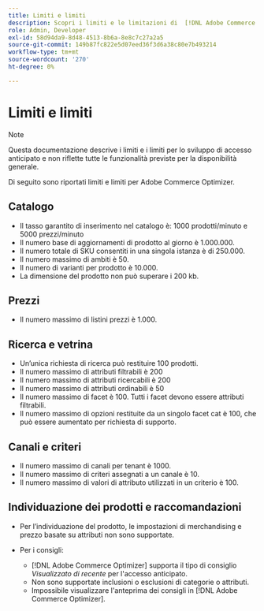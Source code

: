 ```yaml
---
title: Limiti e limiti
description: Scopri i limiti e le limitazioni di  [!DNL Adobe Commerce Optimizer]  per garantire che soddisfi le esigenze della tua azienda.
role: Admin, Developer
exl-id: 58d94da9-8d48-4513-8b6a-8e8c7c27a2a5
source-git-commit: 149b87fc822e5d07eed36f3d6a38c80e7b493214
workflow-type: tm+mt
source-wordcount: '270'
ht-degree: 0%

---
```


# Limiti e limiti

>[!NOTE]
>
>Questa documentazione descrive i limiti e i limiti per lo sviluppo di accesso anticipato e non riflette tutte le funzionalità previste per la disponibilità generale.

Di seguito sono riportati limiti e limiti per Adobe Commerce Optimizer.

## Catalogo

- Il tasso garantito di inserimento nel catalogo è: 1000 prodotti/minuto e 5000 prezzi/minuto
- Il numero base di aggiornamenti di prodotto al giorno è 1.000.000.
- Il numero totale di SKU consentiti in una singola istanza è di 250.000. 
- Il numero massimo di ambiti è 50.
- Il numero di varianti per prodotto è 10.000.
- La dimensione del prodotto non può superare i 200 kb.

## Prezzi

- Il numero massimo di listini prezzi è 1.000.

## Ricerca e vetrina

- Un’unica richiesta di ricerca può restituire 100 prodotti.
- Il numero massimo di attributi filtrabili è 200
- Il numero massimo di attributi ricercabili è 200
- Il numero massimo di attributi ordinabili è 50
- Il numero massimo di facet è 100. Tutti i facet devono essere attributi filtrabili.
- Il numero massimo di opzioni restituite da un singolo facet cat è 100, che può essere aumentato per richiesta di supporto.

## Canali e criteri

- Il numero massimo di canali per tenant è 1000.
- Il numero massimo di criteri assegnati a un canale è 10.
- Il numero massimo di valori di attributo utilizzati in un criterio è 100. 

## Individuazione dei prodotti e raccomandazioni

- Per l’individuazione del prodotto, le impostazioni di merchandising e prezzo basate su attributi non sono supportate.
- Per i consigli:

   - [!DNL Adobe Commerce Optimizer] supporta il tipo di consiglio _Visualizzato di recente_ per l&#39;accesso anticipato.
   - Non sono supportate inclusioni o esclusioni di categorie o attributi.
   - Impossibile visualizzare l&#39;anteprima dei consigli in [!DNL Adobe Commerce Optimizer].
